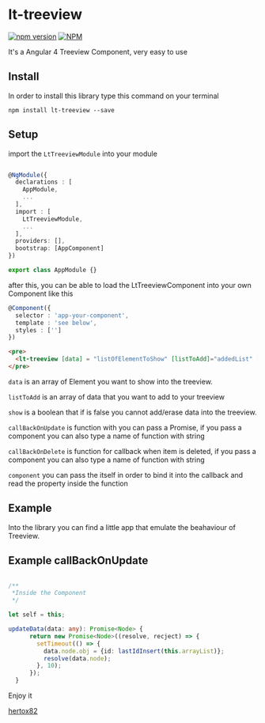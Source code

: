 # lt-treeview

[![npm version](https://badge.fury.io/js/lt-treeview.svg)](https://badge.fury.io/js/lt-treeview)
[![NPM](https://nodei.co/npm/lt-treeview.png)](https://www.npmjs.com/package/lt-treeview)

It's a Angular 4 Treeview Component, very easy to use

## Install

In order to install this library type this command on your terminal

```shell
npm install lt-treeview --save
```

## Setup

import the `LtTreeviewModule` into your module

```typescript

@NgModule({
  declarations : [
    AppModule,
    ...
  ],
  import : [
    LtTreeviewModule,
    ...
  ],
  providers: [],
  bootstrap: [AppComponent]
})

export class AppModule {}

```

after this, you can be able to load the LtTreeviewComponent into your own Component like this

```typescript
@Component({
  selector : 'app-your-component',
  template : 'see below',
  styles : ['']
})

```

```html
<pre>
  <lt-treeview [data] = "listOfElementToShow" [listToAdd]="addedList" [show]="false" [component]="self" [callBackOnUpdate]="'UpdateItem'" [callBackOnDelete]="DeleteItem"></lt-treeview>
</pre>
```

`data` is an array of Element you want to show into the treeview.

`listToAdd` is an array of data that you want to add to your treeview

`show` is a boolean that if is false you cannot add/erase data into the treeview.

`callBackOnUpdate` is function with you can pass a Promise<Node>, if you pass a component you can also type a name of function with string

`callBackOnDelete` is function for callback when item is deleted, if you pass a component you can also type a name of function with string

`component` you can pass the itself in order to bind it into the callback and read the property inside the function 

## Example

Into the library you can find a little app that emulate the beahaviour of Treeview.


## Example callBackOnUpdate

```typescript

/**
 *Inside the Component
 */

let self = this;

updateData(data: any): Promise<Node> {
      return new Promise<Node>((resolve, recject) => {
        setTimeout(() => {
          data.node.obj = {id: lastIdInsert(this.arrayList)};
          resolve(data.node);
        }, 10);
      });
  }

```

Enjoy it

[hertox82](https://www.linkedin.com/in/hernan-ariel-de-luca-23842254/)




